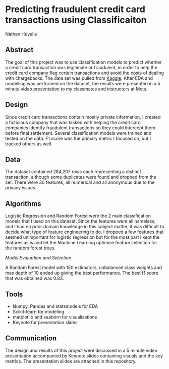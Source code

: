 # Predicting fraudulent credit card transactions using Classificaiton
Nathan Huvelle

## Abstract
The goal of this project was to use classification models to predict whether a credit card transaction was legitimate or fraudulent, in order to help the credit card company flag certain transactions and avoid the costs of dealing with chargebacks. The data set was pulled from [Kaggle](http://kaggle.com). After EDA and modelling was performed on the dataset, the results were presented in a 5 minute video presentation to my classmates and instructers at Mets.

## Design
Since credit card transactions contain mostly private information, I created a ficticious company that was tasked with helping the credit card companies identify fraudulent transactions so they could intercept them before final settlement. Several classification models were trained and tested on the data. F1 score was the primary metric I focused on, but I tracked others as well. 

## Data
The dataset contained 284,207 rows each representing a distinct transaciton, although some duplicates were found and dropped from the set. There were 30 features, all numerical and all anonymous due to the privacy issues. 

## Algorithms
Logistic Regression and Random Forest were the 2 main classification models that I used on this dataset. Since the features were all nameless, and I had no prior domain knowledge in this subject matter, it was difficult to decide what type of feature engineering to do. I dropped a few features that seemed unimportant for logistic regression but for the most part I kept the features as is and let the Machine Learning optimize feature selection for the random forest trees. 

*Model Evaluation and Selection*

A Random Forest model with 150 estimators, unbalanced class weights and max depth of 10 ended up giving the best performance. The best f1 score that was obtained was 0.83. 

## Tools
- Numpy, Pandas and statsmodels for EDA
- Scikit-learn for modeling 
- matplotlib and seaborn for visualisations
- Keynote for presentation slides

## Communication
The design and results of this project were discussed in a 5 minute video presentation accompanied by Keynote slides containing visuals and the key metrics. The presentation slides are attached in this repository.
